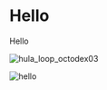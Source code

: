 # Hello

Hello

![hula_loop_octodex03](https://user-images.githubusercontent.com/898121/168874196-c953d550-7168-4102-8541-3382020ec2d8.gif)

![hello](https://media.giphy.com/media/5FDfOtafB4Gnwr9dBm/giphy.gif)
